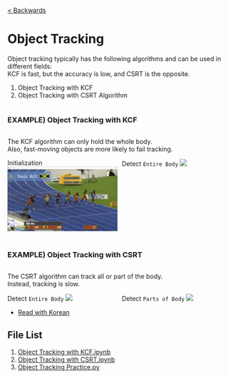 [< Backwards](../../README.md)

# Object Tracking

Object tracking typically has the following algorithms and can be used in different fields:<br>
KCF is fast, but the accuracy is low, and CSRT is the opposite.

1. Object Tracking with KCF
2. Object Tracking with CSRT Algorithm

<div style="display: flex; flex-direction: column;">
    <h3>EXAMPLE) Object Tracking with KCF</h3>
    <p>The KCF algorithm can only hold the whole body.<br>Also, fast-moving objects are more likely to fail tracking.</p>
    <div style="display: flex; gap: 10px;">
        <div style="width: 50%;">
            <span>Initialization</span>
            <img
                style="width: 400px;"
                src="../../images/results/001_KCF_Result.gif"/>
        </div>
        <div style="width: 50%;">
            <span>Detect <code>Entire Body</code></span>
            <img
                style="width: 400px;"
                src="../../images/results/002_KC4_Result_2.gif"/>
        </div>
    </div>
</div>
<br>
<div style="display: flex; flex-direction: column;">
    <h3>EXAMPLE) Object Tracking with CSRT</h3>
    <p>The CSRT algorithm can track all or part of the body.<br>Instead, tracking is slow.</p>
    <div style="display: flex; gap: 10px;">
        <div style="width: 50%;">
            <span>Detect <code>Entire Body</code></span>
            <img
                style="width: 400px;"
                src="../../images/results/003_CSRT_all_parts_of_body.gif"/>
        </div>
        <div style="width: 50%;">
            <span>Detect <code>Parts of Body</code></span>
            <img
                style="width: 400px;"
                src="../../images/results/004_CSRT_half_parts_of_body.gif"/>
        </div>
    </div>
</div>

- [Read with Korean](./README(KR).md)


## File List

1. [Object Tracking with KCF.ipynb](./1_Object_Tracking_with_KCF.ipynb)
2. [Object Tracking with CSRT.ipynb](./2_Object_Tracking_with_CSRT.ipynb)
3. [Object Tracking Practice.py](./3_Object_Tracking_Practice.py)
